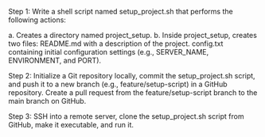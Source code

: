 Step 1: Write a shell script named setup_project.sh that performs the following actions:
 
a. Creates a directory named project_setup.
b. Inside project_setup, creates two files:
	README.md with a description of the project.
	config.txt containing initial configuration settings (e.g., SERVER_NAME, ENVIRONMENT, and PORT).
 
Step 2: Initialize a Git repository locally, commit the setup_project.sh script, and push it to a new branch (e.g., feature/setup-script) in a GitHub repository.
           Create a pull request from the feature/setup-script branch to the main branch on GitHub.
 
Step 3: SSH into a remote server, clone the setup_project.sh script from GitHub, make it executable, and run it.
